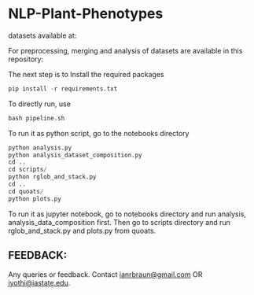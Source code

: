 # NLP-Plant-Phenotypes

datasets available at:  

For preprocessing, merging and analysis of datasets are available in this repository: 


The next step is to Install the required packages

```python 
pip install -r requirements.txt
```

To directly run, use 
```python
bash pipeline.sh
```

To run it as python script, go to the notebooks directory

```python
python analysis.py
python analysis_dataset_composition.py
cd ..
cd scripts/
python rglob_and_stack.py
cd .. 
cd quoats/
python plots.py
```

To run it as jupyter notebook, go to notebooks directory and run analysis, analysis_data_composition first. Then go to scripts directory and run rglob_and_stack.py and plots.py from quoats.


## FEEDBACK: 

Any queries or feedback. Contact ianrbraun@gmail.com OR jyothi@iastate.edu.


